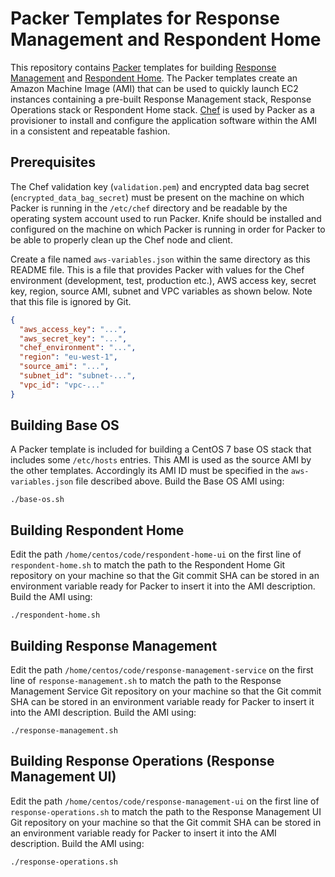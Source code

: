 # Packer Templates for Response Management and Respondent Home
This repository contains [Packer](https://www.packer.io/) templates for building [Response Management](https://github.com/ONSdigital/response-management-service) and [Respondent Home](https://github.com/ONSdigital/respondent-home-ui). The Packer templates create an Amazon Machine Image (AMI) that can be used to quickly launch EC2 instances containing a pre-built Response Management stack, Response Operations stack or Respondent Home stack. [Chef](https://chef.io/) is used by Packer as a provisioner to install and configure the application software within the AMI in a consistent and repeatable fashion.

## Prerequisites
The Chef validation key (`validation.pem`) and encrypted data bag secret (`encrypted_data_bag_secret`) must be present on the machine on which Packer is running in the `/etc/chef` directory and be readable by the operating system account used to run Packer. Knife should be installed and configured on the machine on which Packer is running in order for Packer to be able to properly clean up the Chef node and client.

Create a file named `aws-variables.json` within the same directory as this README file. This is a file that provides Packer with values for the Chef environment (development, test, production etc.), AWS access key, secret key, region, source AMI, subnet and VPC variables as shown below. Note that this file is ignored by Git.

```json
{
  "aws_access_key": "...",
  "aws_secret_key": "...",
  "chef_environment": "...",
  "region": "eu-west-1",
  "source_ami": "...",
  "subnet_id": "subnet-...",
  "vpc_id": "vpc-..."
}
```

## Building Base OS
A Packer template is included for building a CentOS 7 base OS stack that includes some `/etc/hosts` entries. This AMI is used as the source AMI by the other templates. Accordingly its AMI ID must be specified in the `aws-variables.json` file described above. Build the Base OS AMI using:

  `./base-os.sh`

## Building Respondent Home
Edit the path `/home/centos/code/respondent-home-ui` on the first line of `respondent-home.sh` to match the path to the Respondent Home Git repository on your machine so that the Git commit SHA can be stored in an environment variable ready for Packer to insert it into the AMI description. Build the AMI using:

  `./respondent-home.sh`

## Building Response Management
Edit the path `/home/centos/code/response-management-service` on the first line of `response-management.sh` to match the path to the Response Management Service Git repository on your machine so that the Git commit SHA can be stored in an environment variable ready for Packer to insert it into the AMI description. Build the AMI using:

  `./response-management.sh`

## Building Response Operations (Response Management UI)
Edit the path `/home/centos/code/response-management-ui` on the first line of `response-operations.sh` to match the path to the Response Management UI Git repository on your machine so that the Git commit SHA can be stored in an environment variable ready for Packer to insert it into the AMI description. Build the AMI using:

  `./response-operations.sh`
